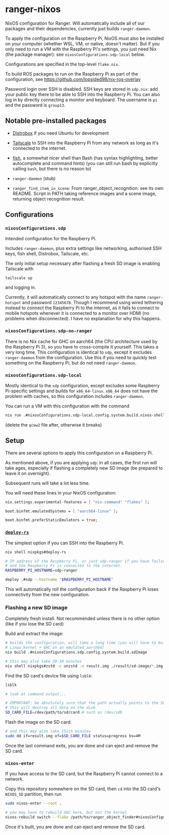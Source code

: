 # ranger-nixos

NixOS configuration for Ranger. _Will_ automatically include all of our packages
and their dependencies, currently just builds `ranger-daemon`.

To apply the configuration on the Raspberry Pi, NixOS must also be installed on your
computer (whether WSL, VM, or native, doesn't matter). But if you only need to run
a VM with the Raspberry Pi's settings, you just need Nix (the package manager): see
`nixosConfigurations.sdp-local` below.

Configurations are specified in the top-level `flake.nix`.

To build ROS packages to run on the Raspberry Pi as part of the configuration,
see https://github.com/lopsided98/nix-ros-overlay

Password login over SSH is disabled. SSH keys are stored in `sdp.nix`: add your public key
there to be able to SSH into the Raspberry Pi.
You can also log in by directly connecting a monitor and keyboard. The username
is `pi` and the password is `group13`.

## Notable pre-installed packages

- [Distrobox](https://github.com/89luca89/distrobox) if you need Ubuntu for development

- [Tailscale](https://tailscale.com) to SSH into the Raspberry Pi from any network as
  long as it's connected to the internet.

- [fish](https://fishshell.com), a somewhat nicer shell than Bash (has
  syntax highlighting, better autocomplete and command hints) (you can still run
  bash by explicitly calling `bash`, but there is no reason to)

- `ranger-daemon` (stub)

- `ranger_find_item_in_scene`: From ranger_object_recognition: see its own README.
  Script in PATH taking reference images and a scene image, returning object
  recognition result.

## Configurations

### `nixosConfigurations.sdp`

Intended configuration for the Raspberry Pi.

Includes `ranger-daemon`, plus extra settings like networking, authorised SSH keys,
fish shell, Distrobox, Tailscale, etc.

The only initial setup necessary after flashing a fresh SD image is enabling
Tailscale with

```
tailscale up
```

and logging in.

Currently, it will automatically connect to any hotspot with the name `ranger-hotspot`
and password `12345678`. Though I recommend using wired tethering instead to
connect the Raspberry Pi to the internet, as it fails to connect to mobile
hotspots whenever it is connected to a monitor over HDMI (no problems when
disconnected). I have no explanation for why this happens.

### `nixosConfigurations.sdp-no-ranger`

There is no Nix cache for GHC on aarch64 (the CPU architecture used by the
Raspberry Pi 3), so you have to cross-compile it yourself. This takes a very long
time. This configuration is identical to `sdp`, except it excludes `ranger-daemon`
from the configuration. Use this if you need to quickly test something on the
Raspberry Pi, but do not need `ranger-daemon`.

### `nixosConfigurations.sdp-local`

Mostly identical to the `sdp` configuration, except excludes some Raspberry
Pi-specific settings and builds for `x86_64-linux`. `x86_64` does not have
the problem with caches, so this configuration includes `ranger-daemon`.

You can run a VM with this configuration with the command 

```bash
nix run .#nixosConfigurations.sdp-local.config.system.build.nixos-shell
```

(delete the `qcow2` file after, otherwise it breaks)

## Setup

There are several options to apply this configuration on a Raspberry Pi.

As mentioned above, if you are applying `sdp`: in all cases, the first run will
take ages, especially if flashing a completely new SD image (be prepared to
leave it on overnight).

Subsequent runs will take a lot less time.

You will need these lines in your NixOS configuration:

```nix
nix.settings.experimental-features = [ "nix-command" "flakes" ];

boot.binfmt.emulatedSystems = [ "aarch64-linux" ];

boot.binfmt.preferStaticEmulators = true;
```

### [`deploy-rs`](https://github.com/serokell/deploy-rs)

The simplest option if you can SSH into the Raspberry Pi.

```bash
nix shell nixpkgs#deploy-rs

# IP address of the Raspberry Pi, or just sdp-ranger if you have Tailscale set up
# and the Raspberry Pi is connected to the internet.
RASPBERRY_PI_HOSTNAME=sdp-ranger

deploy .#sdp --hostname "$RASPBERRY_PI_HOSTNAME"
```

This will automatically roll the configuration back if the Raspberry Pi loses
connectivity from the new configuration.

### Flashing a new SD image

Completely fresh install. Not recommended unless there is no other option (like if
you lose the SD card)

Build and extract the image:

```bash
# builds the configuration, will take a long time (you will have to build the
# Linux kernel + GHC on an emulated aarch64)
nix build .#nixosConfigurations.sdp.config.system.build.sdImage

# this may also take 20-30 minutes
nix shell nixpkgs#zstd -c unzstd -o result.img ./result/sd-image/*.img.zst
```

Find the SD card's device file using `lsblk`:

```bash
lsblk

# look at command output...

# IMPORTANT: be absolutely sure that the path actually points to the SD card,
# this will destroy all data on the disk
SD_CARD_FILE=/dev/path/to/sd/card # such as /dev/sdb
```

Flash the image on the SD card:

```bash
# and this may also take 15ish minutes
sudo dd if=result.img of=$SD_CARD_FILE status=progress bs=4M
```

Once the last command exits, you are done and can eject and remove the SD card.

### `nixos-enter`

If you have access to the SD card, but the Raspberry Pi cannot connect to a network.

Copy this repository somewhere on the SD card, then `cd` into the SD card's
`NIXOS_SD` partition, then run

```bash
sudo nixos-enter --root .

# you may have to rebuild GHC here, but not the kernel
nixos-rebuild switch --flake /path/to/ranger_object_finder#nixosConfigurations.sdp --option sandbox false --option filter-syscalls false
```

Once it's built, you are done and can eject and remove the SD card.
